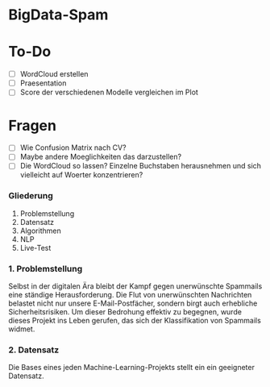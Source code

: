 # BigData-Spam

# To-Do
- [ ] WordCloud erstellen
- [ ] Praesentation
- [ ] Score der verschiedenen Modelle vergleichen im Plot

# Fragen
- [ ] Wie Confusion Matrix nach CV?
- [ ] Maybe andere Moeglichkeiten das darzustellen? 
- [ ] Die WordCloud so lassen? Einzelne Buchstaben herausnehmen und sich vielleicht auf Woerter konzentrieren? 

### Gliederung
1. Problemstellung
2. Datensatz
2. Algorithmen
3. NLP
4. Live-Test

### 1. Problemstellung
Selbst in der digitalen Ära bleibt der Kampf gegen unerwünschte Spammails eine ständige Herausforderung. 
Die Flut von unerwünschten Nachrichten belastet nicht nur unsere E-Mail-Postfächer, sondern birgt auch erhebliche Sicherheitsrisiken. 
Um dieser Bedrohung effektiv zu begegnen, wurde dieses Projekt ins Leben gerufen, das sich der Klassifikation von Spammails widmet.

### 2. Datensatz
Die Bases eines jeden Machine-Learning-Projekts stellt ein ein geeigneter Datensatz.


